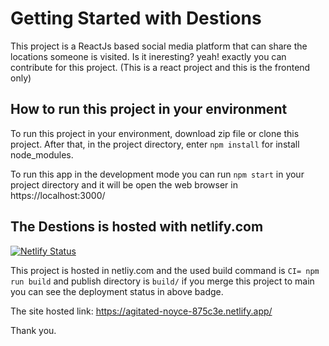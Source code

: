 # Getting Started with Destions

This project is a ReactJs based social media platform that can share the locations someone is visited. Is it ineresting? yeah! exactly you can contribute for this project. (This is a react project and this is the frontend only)

## How to run this project in your environment

To run this project in your environment, download zip file or clone this project. After that, in the project directory, enter `npm install` for install node_modules.

To run this app in the development mode you can run `npm start` in your project directory and it will be open the web browser in https://localhost:3000/

## The Destions is hosted with netlify.com
[![Netlify Status](https://api.netlify.com/api/v1/badges/f4b944f7-e641-4ea7-8db9-a030888e743b/deploy-status)](https://app.netlify.com/sites/agitated-noyce-875c3e/deploys) 

This project is hosted in netliy.com and the used build command is `CI= npm run build` and publish directory is `build/` if you merge this project to main you can see the deployment status in above badge.

The site hosted link: https://agitated-noyce-875c3e.netlify.app/

Thank you.
